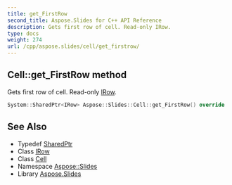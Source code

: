 ```yaml
---
title: get_FirstRow
second_title: Aspose.Slides for C++ API Reference
description: Gets first row of cell. Read-only IRow.
type: docs
weight: 274
url: /cpp/aspose.slides/cell/get_firstrow/
---
```

## Cell::get_FirstRow method


Gets first row of cell. Read-only [IRow](../../irow/).

```cpp
System::SharedPtr<IRow> Aspose::Slides::Cell::get_FirstRow() override
```

## See Also

* Typedef [SharedPtr](../../../system/sharedptr/)
* Class [IRow](../../irow/)
* Class [Cell](../)
* Namespace [Aspose::Slides](../../)
* Library [Aspose.Slides](../../../)
